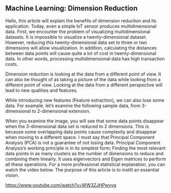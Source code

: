 ## Machine Learning: Dimension Reduction

Hello, this article will explain the benefits of dimension reduction and its application.
Today, even a simple IoT sensor produces multidimensional data. First, we encounter the problem of visualizing multidimensional datasets. It is impossible to visualize a twenty-dimensional dataset. However, reducing this twenty-dimensional data set to three or two dimensions will allow visualization. In addition, calculating the distances between data points will cause quite a lot of cost in twenty-dimensional data. In other words, processing multidimensional data has high transaction costs.
 
Dimension reduction is looking at the data from a different point of view. It can also be thought of as taking a picture of the data while looking from a different point of view. Looking at the data from a different perspective will lead to new qualities and features.

While introducing new features (Feature extraction), we can also lose some data. For example, let’s examine the following sample data, from 3-dimensional to 2-dimensional extension.

When you examine the image, you will see that some data points disappear when the 3-dimensional data set is reduced to 2 dimensions. This is because some overlapping data points cause complexity and disappear when moving to a different space. I must say that Principal Component Analysis (PCA) is not a guarantee of not losing data.
Principal Component Analysis’s working principle is in its simplest form; Finding the most relevant data points in as many clusters as the number of dimensions to reduce and combining them linearly. It uses eigenvectors and Eigen matrices to perform all these operations.
For a more professional statistical explanation, you can watch the video below. The purpose of this article is to instill an essential vision.

https://www.youtube.com/watch?v=WW3ZJHPwvyg
